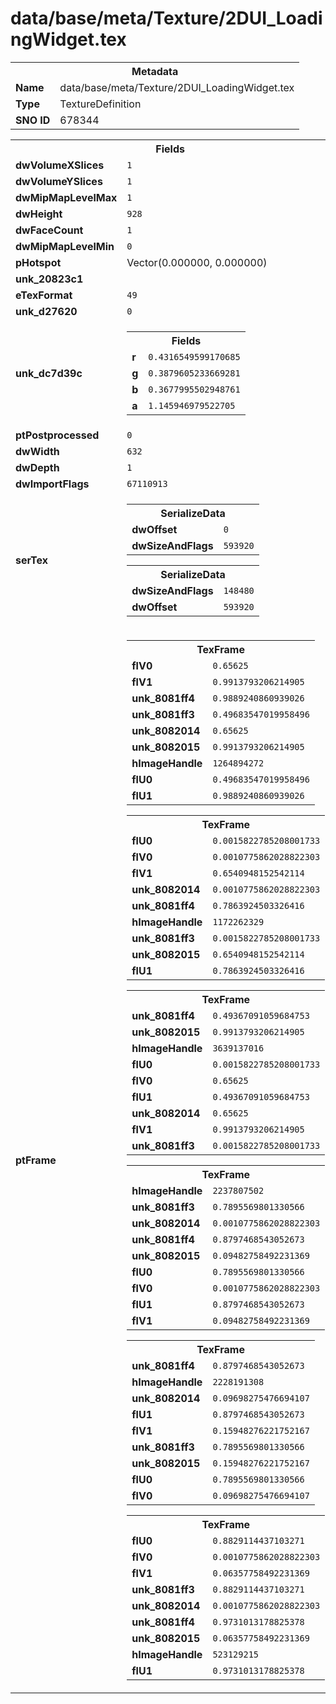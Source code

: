 <h1>data/base/meta/Texture/2DUI_LoadingWidget.tex</h1><table><tr><th colspan="100%">Metadata</th></tr><tr><td><b>Name</b></td><td>data/base/meta/Texture/2DUI_LoadingWidget.tex</td></tr><tr><td><b>Type</b></td><td>TextureDefinition</td></tr><tr><td><b>SNO ID</b></td><td>678344</td></tr></table>

<table><tr><th colspan="100%">Fields</th></tr><tr><td><b>dwVolumeXSlices</b></td><td><code>1</code></td></tr><tr><td><b>dwVolumeYSlices</b></td><td><code>1</code></td></tr><tr><td><b>dwMipMapLevelMax</b></td><td><code>1</code></td></tr><tr><td><b>dwHeight</b></td><td><code>928</code></td></tr><tr><td><b>dwFaceCount</b></td><td><code>1</code></td></tr><tr><td><b>dwMipMapLevelMin</b></td><td><code>0</code></td></tr><tr><td><b>pHotspot</b></td><td>Vector(0.000000, 0.000000)</td></tr><tr><td><b>unk_20823c1</b></td><td></td></tr><tr><td><b>eTexFormat</b></td><td><code>49</code></td></tr><tr><td><b>unk_d27620</b></td><td><code>0</code></td></tr><tr><td><b>unk_dc7d39c</b></td><td><table><tr><th colspan="100%">Fields</th></tr><tr><td><b>r</b></td><td><code>0.4316549599170685</code></td></tr><tr><td><b>g</b></td><td><code>0.3879605233669281</code></td></tr><tr><td><b>b</b></td><td><code>0.3677995502948761</code></td></tr><tr><td><b>a</b></td><td><code>1.145946979522705</code></td></tr></table>

</td></tr><tr><td><b>ptPostprocessed</b></td><td><code>0</code></td></tr><tr><td><b>dwWidth</b></td><td><code>632</code></td></tr><tr><td><b>dwDepth</b></td><td><code>1</code></td></tr><tr><td><b>dwImportFlags</b></td><td><code>67110913</code></td></tr><tr><td><b>serTex</b></td><td><table><tr><th colspan="100%">SerializeData</th></tr><tr><td><b>dwOffset</b></td><td><code>0</code></td></tr><tr><td><b>dwSizeAndFlags</b></td><td><code>593920</code></td></tr></table>


<table><tr><th colspan="100%">SerializeData</th></tr><tr><td><b>dwSizeAndFlags</b></td><td><code>148480</code></td></tr><tr><td><b>dwOffset</b></td><td><code>593920</code></td></tr></table>


</td></tr><tr><td><b>ptFrame</b></td><td><table><tr><th colspan="100%">TexFrame</th></tr><tr><td><b>flV0</b></td><td><code>0.65625</code></td></tr><tr><td><b>flV1</b></td><td><code>0.9913793206214905</code></td></tr><tr><td><b>unk_8081ff4</b></td><td><code>0.9889240860939026</code></td></tr><tr><td><b>unk_8081ff3</b></td><td><code>0.49683547019958496</code></td></tr><tr><td><b>unk_8082014</b></td><td><code>0.65625</code></td></tr><tr><td><b>unk_8082015</b></td><td><code>0.9913793206214905</code></td></tr><tr><td><b>hImageHandle</b></td><td><code>1264894272</code></td></tr><tr><td><b>flU0</b></td><td><code>0.49683547019958496</code></td></tr><tr><td><b>flU1</b></td><td><code>0.9889240860939026</code></td></tr></table>


<table><tr><th colspan="100%">TexFrame</th></tr><tr><td><b>flU0</b></td><td><code>0.0015822785208001733</code></td></tr><tr><td><b>flV0</b></td><td><code>0.0010775862028822303</code></td></tr><tr><td><b>flV1</b></td><td><code>0.6540948152542114</code></td></tr><tr><td><b>unk_8082014</b></td><td><code>0.0010775862028822303</code></td></tr><tr><td><b>unk_8081ff4</b></td><td><code>0.7863924503326416</code></td></tr><tr><td><b>hImageHandle</b></td><td><code>1172262329</code></td></tr><tr><td><b>unk_8081ff3</b></td><td><code>0.0015822785208001733</code></td></tr><tr><td><b>unk_8082015</b></td><td><code>0.6540948152542114</code></td></tr><tr><td><b>flU1</b></td><td><code>0.7863924503326416</code></td></tr></table>


<table><tr><th colspan="100%">TexFrame</th></tr><tr><td><b>unk_8081ff4</b></td><td><code>0.49367091059684753</code></td></tr><tr><td><b>unk_8082015</b></td><td><code>0.9913793206214905</code></td></tr><tr><td><b>hImageHandle</b></td><td><code>3639137016</code></td></tr><tr><td><b>flU0</b></td><td><code>0.0015822785208001733</code></td></tr><tr><td><b>flV0</b></td><td><code>0.65625</code></td></tr><tr><td><b>flU1</b></td><td><code>0.49367091059684753</code></td></tr><tr><td><b>unk_8082014</b></td><td><code>0.65625</code></td></tr><tr><td><b>flV1</b></td><td><code>0.9913793206214905</code></td></tr><tr><td><b>unk_8081ff3</b></td><td><code>0.0015822785208001733</code></td></tr></table>


<table><tr><th colspan="100%">TexFrame</th></tr><tr><td><b>hImageHandle</b></td><td><code>2237807502</code></td></tr><tr><td><b>unk_8081ff3</b></td><td><code>0.7895569801330566</code></td></tr><tr><td><b>unk_8082014</b></td><td><code>0.0010775862028822303</code></td></tr><tr><td><b>unk_8081ff4</b></td><td><code>0.8797468543052673</code></td></tr><tr><td><b>unk_8082015</b></td><td><code>0.09482758492231369</code></td></tr><tr><td><b>flU0</b></td><td><code>0.7895569801330566</code></td></tr><tr><td><b>flV0</b></td><td><code>0.0010775862028822303</code></td></tr><tr><td><b>flU1</b></td><td><code>0.8797468543052673</code></td></tr><tr><td><b>flV1</b></td><td><code>0.09482758492231369</code></td></tr></table>


<table><tr><th colspan="100%">TexFrame</th></tr><tr><td><b>unk_8081ff4</b></td><td><code>0.8797468543052673</code></td></tr><tr><td><b>hImageHandle</b></td><td><code>2228191308</code></td></tr><tr><td><b>unk_8082014</b></td><td><code>0.09698275476694107</code></td></tr><tr><td><b>flU1</b></td><td><code>0.8797468543052673</code></td></tr><tr><td><b>flV1</b></td><td><code>0.15948276221752167</code></td></tr><tr><td><b>unk_8081ff3</b></td><td><code>0.7895569801330566</code></td></tr><tr><td><b>unk_8082015</b></td><td><code>0.15948276221752167</code></td></tr><tr><td><b>flU0</b></td><td><code>0.7895569801330566</code></td></tr><tr><td><b>flV0</b></td><td><code>0.09698275476694107</code></td></tr></table>


<table><tr><th colspan="100%">TexFrame</th></tr><tr><td><b>flU0</b></td><td><code>0.8829114437103271</code></td></tr><tr><td><b>flV0</b></td><td><code>0.0010775862028822303</code></td></tr><tr><td><b>flV1</b></td><td><code>0.06357758492231369</code></td></tr><tr><td><b>unk_8081ff3</b></td><td><code>0.8829114437103271</code></td></tr><tr><td><b>unk_8082014</b></td><td><code>0.0010775862028822303</code></td></tr><tr><td><b>unk_8081ff4</b></td><td><code>0.9731013178825378</code></td></tr><tr><td><b>unk_8082015</b></td><td><code>0.06357758492231369</code></td></tr><tr><td><b>hImageHandle</b></td><td><code>523129215</code></td></tr><tr><td><b>flU1</b></td><td><code>0.9731013178825378</code></td></tr></table>


</td></tr></table>


